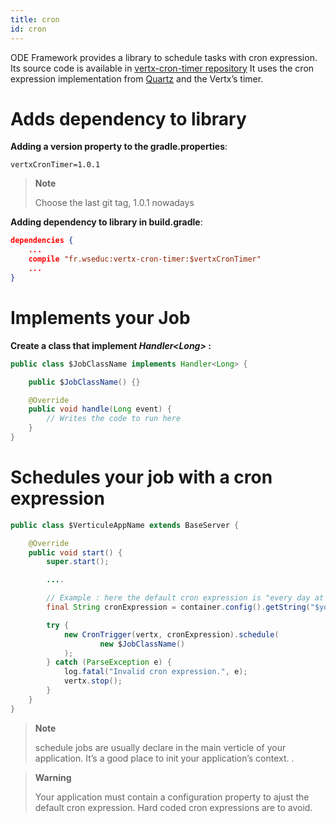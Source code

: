 ```yaml
---
title: cron
id: cron
---
```

ODE Framework provides a library to schedule tasks with cron expression. Its source code is available in [vertx-cron-timer repository](https://github.com/web-education/vertx-cron-timer/commits/master) It uses the cron expression implementation from [Quartz](http://www.quartz-scheduler.org/documentation/quartz-2.x/tutorials/crontrigger.html) and the Vertx’s timer.

# Adds dependency to library

**Adding a version property to the gradle.properties**:

    vertxCronTimer=1.0.1

> **Note**
>
> Choose the last git tag, 1.0.1 nowadays

**Adding dependency to library in build.gradle**:

``` json
dependencies {
    ...
    compile "fr.wseduc:vertx-cron-timer:$vertxCronTimer"
    ...
}
```

# Implements your Job

**Create a class that implement *Handler&lt;Long&gt;* :**

``` java
public class $JobClassName implements Handler<Long> {

    public $JobClassName() {}

    @Override
    public void handle(Long event) {
        // Writes the code to run here
    }
}
```

# Schedules your job with a cron expression

``` java
public class $VerticuleAppName extends BaseServer {

    @Override
    public void start() {
        super.start();

        ....

        // Example : here the default cron expression is "every day at 4am"
        final String cronExpression = container.config().getString("$yourProperty$Cron", "0 0 4 * * ?");

        try {
            new CronTrigger(vertx, cronExpression).schedule(
                    new $JobClassName()
            );
        } catch (ParseException e) {
            log.fatal("Invalid cron expression.", e);
            vertx.stop();
        }
    }
}
```

> **Note**
>
> schedule jobs are usually declare in the main verticle of your application. It’s a good place to init your application’s context. .

> **Warning**
>
> Your application must contain a configuration property to ajust the default cron expression. Hard coded cron expressions are to avoid.
